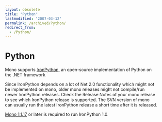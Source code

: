 ```yaml
---
layout: obsolete
title: "Python"
lastmodified: '2007-03-12'
permalink: /archived/Python/
redirect_from:
  - /Python/
---
```


Python
======

Mono supports [IronPython](http://www.codeplex.com/Wiki/View.aspx?ProjectName=IronPython), an open-source implementation of Python on the .NET framework.

Since IronPython depends on a lot of Net 2.0 functionality which might not be implemented on mono, older mono releases might not compile/run newer IronPython releases. Check the Release Notes of your mono release to see which IronPython release is supported. The SVN version of mono can usually run the latest IronPython release a short time after it is released.

[Mono 1.1.17](http://www.go-mono.com/archive/1.1.17.1/) or later is required to run IronPython 1.0.

